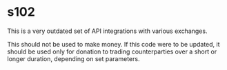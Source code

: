 # s102
This is a very outdated set of API integrations with various exchanges.

This should not be used to make money. If this code were to be updated, it should be used only for donation to trading counterparties over a short or longer duration, depending on set parameters.
